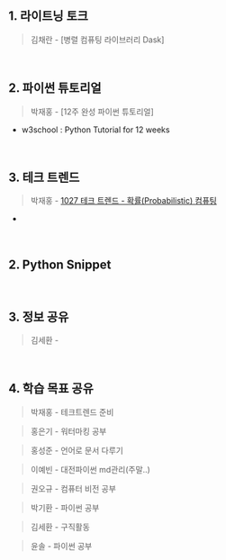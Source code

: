 ## 1. 라이트닝 토크

> 김채란 - [병렬 컴퓨팅 라이브러리 Dask]


&nbsp;


## 2. 파이썬 튜토리얼

> 박재홍 - [12주 완성 파이썬 튜토리얼]

  - w3school : Python Tutorial for 12 weeks


&nbsp;


## 3. 테크 트렌드

> 박재홍 - [1027 테크 트렌드 - 확률(Probabilistic) 컴퓨팅](https://docs.google.com/document/d/13gzqAOINhNtAMMlULd8JQidMWyDFkNGq97ubg9h5yTA/edit#heading=h.7i52bf5bn0mw)

  -


&nbsp;



## 2. Python Snippet

> 


&nbsp;



## 3. 정보 공유

> 김세환 - [](http://glance.media/)

&nbsp;



## 4. 학습 목표 공유

> 박재홍 - 테크트렌드 준비

> 홍은기 - 워터마킹 공부

> 홍성준 - 언어로 문서 다루기

> 이예빈 - 대전파이썬 md관리(주말..)

> 권오규 - 컴퓨터 비전 공부

> 박기환 - 파이썬 공부

> 김세환 - 구직활동

> 윤솔 - 파이썬 공부
